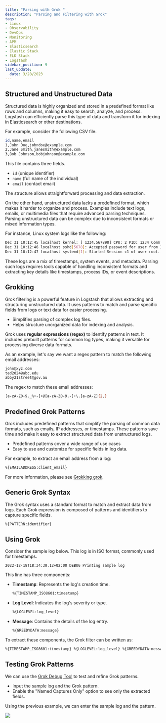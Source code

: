 ```yaml
---
title: "Parsing with Grok "
description: "Parsing and Filtering with Grok"
tags: 
- Linux
- Observability
- DevOps
- Monitoring 
- APM
- Elasticsearch
- Elastic Stack
- ELK Stack
- Logstash
sidebar_position: 9
last_update:
  date: 3/28/2023
---
```



## Structured and Unstructured Data

Structured data is highly organized and stored in a predefined format like rows and columns, making it easy to search, analyze, and process. Logstash can efficiently parse this type of data and transform it for indexing in Elasticsearch or other destinations.

For example, consider the following CSV file. 

```bash
id,name,email
1,John Doe,johndoe@example.com
2,Jane Smith,janesmith@example.com
3,Bob Johnson,bobjohnson@example.com
```

This file contains three fields. 

- `id` (unique identifier)
- `name` (full name of the individual)
- `email` (contact email)

The structure allows straightforward processing and data extraction.

On the other hand, unstructured data lacks a predefined format, which makes it harder to organize and process. Examples include text logs, emails, or multimedia files that require advanced parsing techniques. Parsing unstructured data can be complex due to inconsistent formats or mixed information types.  

For instance, Linux system logs like the following:

```bash
Dec 31 10:12:45 localhost kernel: [ 1234.567890] CPU: 2 PID: 1234 Comm: bash Not tainted
Dec 31 10:12:46 localhost sshd[5678]: Accepted password for user from 192.168.1.100 port 22 ssh2
Dec 31 10:12:47 localhost systemd[1]: Started Session c1 of user root.
```  

These logs are a mix of timestamps, system events, and metadata. Parsing such logs requires tools capable of handling inconsistent formats and extracting key details like timestamps, process IDs, or event descriptions.
     

## Grokking  

Grok filtering is a powerful feature in Logstash that allows extracting and structuring unstructured data. It uses patterns to match and parse specific fields from logs or text data for easier processing.  

- Simplifies parsing of complex log files.  
- Helps structure unorganized data for indexing and analysis.  

Grok uses **regular expressions (regex)** to identify patterns in text. It includes prebuilt patterns for common log types, making it versatile for processing diverse data formats.  

As an example, let's say we want a regex pattern to match the following email addresses:  

```bash
john@xyz.com  
ted2024@abc.edu  
abby21street@gov.au  
```  

The regex to match these email addresses:  

```bash
[a-zA-Z0-9._%+-]+@[a-zA-Z0-9.-]+\.[a-zA-Z]{2,}
```     

## Predefined Grok Patterns

Grok includes predefined patterns that simplify the parsing of common data formats, such as emails, IP addresses, or timestamps. These patterns save time and make it easy to extract structured data from unstructured logs.  

- Predefined patterns cover a wide range of use cases 
- Easy to use and customize for specific fields in log data.  

For example, to extract an email address from a log:  

```bash
%{EMAILADDRESS:client_email}
```  

For more information, please see [Grokking grok](https://www.elastic.co/guide/en/elasticsearch/reference/current/grok.html).  

## Generic Grok Syntax 

The Grok syntax uses a standard format to match and extract data from logs. Each Grok expression is composed of patterns and identifiers to capture specific fields.  

```bash
%{PATTERN:identifier}
```  

## Using Grok 

Consider the sample log below. This log is in ISO format, commonly used for timestamps.  

```plaintext
2022-12-18T18:34:30.12+02:00 DEBUG Printing sample log  
```  

This line has three components:  

- **Timestamp**: Represents the log's creation time.  

  ```bash
  %{TIMESTAMP_ISO8601:timestamp}
  ```  

- **Log Level**: Indicates the log's severity or type.  

  ```bash
  %{LOGLEVEL:log_level}
  ```  

- **Message**: Contains the details of the log entry.  

  ```bash
  %{GREEDYDATA:message}
  ```  

To extract these components, the Grok filter can be written as:  

```bash
%{TIMESTAMP_ISO8601:timestamp} %{LOGLEVEL:log_level} %{GREEDYDATA:message}
```  

## Testing Grok Patterns 

We can use the [Grok Debug Tool](https://grokdebugger.com/) to test and refine Grok patterns.  

- Input the sample log and the Grok pattern.  
- Enable the "Named Captures Only" option to see only the extracted fields.  

Using the previous example, we can enter the sample log and the pattern. 

![](/img/docs/01012025-sample-grok-patterss.png)
